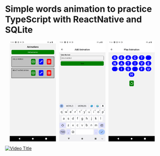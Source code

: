 # Simple words animation to practice TypeScript with ReactNative and SQLite

<div style="display: flex; flex-wrap: wrap; justify-content: center; gap: 10px;">
  <img src="https://github.com/EllianCampos/animated-words-react-native/blob/master/assets/images/result/resul2.png?raw=true" alt="result2" style="width: 30%;">
  <img src="https://github.com/EllianCampos/animated-words-react-native/blob/master/assets/images/result/result1.png?raw=true" alt="result1" style="width: 30%;">
  <img src="https://github.com/EllianCampos/animated-words-react-native/blob/master/assets/images/result/result3.png?raw=true" alt="result1" style="width: 30%;">
</div>

[![Video Title](https://img.youtube.com/vi/NG0gAv1Vh1A/0.jpg)](https://www.youtube.com/watch?v=NG0gAv1Vh1A)
